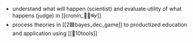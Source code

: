- understand what will happen (scientist) and evaluate utility of what happens (judge) in [[cronin_🧠🤜👓]]
- process theories in  [[2🟩bayes_dec_game]] to productized education and application using [[🔵10tools]]